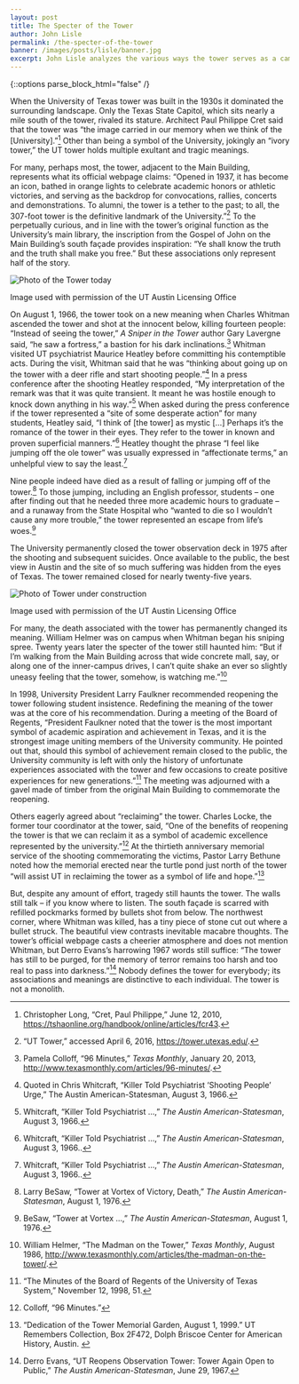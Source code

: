 ```yaml
---
layout: post
title: The Specter of the Tower
author: John Lisle
permalink: /the-specter-of-the-tower
banner: /images/posts/lisle/banner.jpg
excerpt: John Lisle analyzes the various ways the tower serves as a campus symbol.
---
```

<div class="white bar"><div class="container"><div class="col-sm-12 col-md-10 col-md-offset-1 col-lg-8 col-lg-offset-2 post-content">
{::options parse_block_html="false" /}

When the University of Texas tower was built in the 1930s it dominated the surrounding landscape. Only the Texas State Capitol, which sits nearly a mile south of the tower, rivaled its stature. Architect Paul Philippe Cret said that the tower was “the image carried in our memory when we think of the [University].”[^1] Other than being a symbol of the University, jokingly an “ivory tower,” the UT tower holds multiple exultant and tragic meanings.

For many, perhaps most, the tower, adjacent to the Main Building, represents what its official webpage claims: “Opened in 1937, it has become an icon, bathed in orange lights to celebrate academic honors or athletic victories, and serving as the backdrop for convocations, rallies, concerts and demonstrations. To alumni, the tower is a tether to the past; to all, the 307-foot tower is the definitive landmark of the University.”[^2] To the perpetually curious, and in line with the tower’s original function as the University’s main library, the inscription from the Gospel of John on the Main Building’s south façade provides inspiration: “Ye shall know the truth and the truth shall make you free.” But these associations only represent half of the story.

<div class="image-block">
  <img src="{{ site.baseurl }}/images/posts/lisle/present-day-tower.jpg" class="tall-image" alt="Photo of the Tower today" />
  <p class="caption">
    <span class="credit">Image used with permission of the UT Austin Licensing Office</span>
  </p>
</div>

On August 1, 1966, the tower took on a new meaning when Charles Whitman ascended the tower and shot at the innocent below, killing fourteen people: “Instead of seeing the tower,” _A Sniper in the Tower_ author Gary Lavergne said, “he saw a fortress,” a bastion for his dark inclinations.[^3] Whitman visited UT psychiatrist Maurice Heatley before committing his contemptible acts. During the visit, Whitman said that he was “thinking about going up on the tower with a deer rifle and start shooting people.”[^4] In a press conference after the shooting Heatley responded, “My interpretation of the remark was that it was quite transient. It meant he was hostile enough to knock down anything in his way.”[^5] When asked during the press conference if the tower represented a “site of some desperate action” for many students, Heatley said, “I think of [the tower] as mystic […] Perhaps it’s the romance of the tower in their eyes. They refer to the tower in known and proven superficial manners.”[^6] Heatley thought the phrase “I feel like jumping off the ole tower” was usually expressed in “affectionate terms,” an unhelpful view to say the least.[^7]

Nine people indeed have died as a result of falling or jumping off of the tower.[^8] To those jumping, including an English professor, students – one after finding out that he needed three more academic hours to graduate – and a runaway from the State Hospital who “wanted to die so I wouldn’t cause any more trouble,” the tower represented an escape from life’s woes.[^9]

The University permanently closed the tower observation deck in 1975 after the shooting and subsequent suicides. Once available to the public, the best view in Austin and the site of so much suffering was hidden from the eyes of Texas. The tower remained closed for nearly twenty-five years.

<div class="image-block">
  <img src="{{ site.baseurl }}/images/posts/lisle/tower-construction.jpg" class="tall-image" alt="Photo of Tower under construction" />
  <p class="caption">
    <span class="credit">Image used with permission of the UT Austin Licensing Office</span>
  </p>
</div>

For many, the death associated with the tower has permanently changed its meaning. William Helmer was on campus when Whitman began his sniping spree. Twenty years later the specter of the tower still haunted him: “But if I’m walking from the Main Building across that wide concrete mall, say, or along one of the inner-campus drives, I can’t quite shake an ever so slightly uneasy feeling that the tower, somehow, is watching me.”[^10]

In 1998, University President Larry Faulkner recommended reopening the tower following student insistence. Redefining the meaning of the tower was at the core of his recommendation. During a meeting of the Board of Regents, “President Faulkner noted that the tower is the most important symbol of academic aspiration and achievement in Texas, and it is the strongest image uniting members of the University community. He pointed out that, should this symbol of achievement remain closed to the public, the University community is left with only the history of unfortunate experiences associated with the tower and few occasions to create positive experiences for new generations.”[^11] The meeting was adjourned with a gavel made of timber from the original Main Building to commemorate the reopening.

Others eagerly agreed about “reclaiming” the tower. Charles Locke, the former tour coordinator at the tower, said, “One of the benefits of reopening the tower is that we can reclaim it as a symbol of academic excellence represented by the university.”[^12] At the thirtieth anniversary memorial service of the shooting commemorating the victims, Pastor Larry Bethune noted how the memorial erected near the turtle pond just north of the tower “will assist UT in reclaiming the tower as a symbol of life and hope.”[^13]

But, despite any amount of effort, tragedy still haunts the tower. The walls still talk – if you know where to listen. The south façade is scarred with refilled pockmarks formed by bullets shot from below. The northwest corner, where Whitman was killed, has a tiny piece of stone cut out where a bullet struck. The beautiful view contrasts inevitable macabre thoughts. The tower’s official webpage casts a cheerier atmosphere and does not mention Whitman, but Derro Evans’s harrowing 1967 words still suffice: “The tower has still to be purged, for the memory of terror remains too harsh and too real to pass into darkness.”[^14] Nobody defines the tower for everybody; its associations and meanings are distinctive to each individual. The tower is not a monolith.
</div></div></div>

[^1]: Christopher Long, “Cret, Paul Philippe,” June 12, 2010, <https://tshaonline.org/handbook/online/articles/fcr43>.

[^2]: “UT Tower,” accessed April 6, 2016, <https://tower.utexas.edu/>.

[^3]: Pamela Colloff, “96 Minutes,” _Texas Monthly_, January 20, 2013, <http://www.texasmonthly.com/articles/96-minutes/>.

[^4]: Quoted in Chris Whitcraft, “Killer Told Psychiatrist ‘Shooting People’ Urge,” The Austin American-Statesman, August 3, 1966.

[^5]: Whitcraft, “Killer Told Psychiatrist …,” _The Austin American-Statesman_, August 3, 1966.

[^6]: Whitcraft, “Killer Told Psychiatrist …,” _The Austin American-Statesman_, August 3, 1966..

[^7]: Whitcraft, “Killer Told Psychiatrist …,” _The Austin American-Statesman_, August 3, 1966..

[^8]: Larry BeSaw, “Tower at Vortex of Victory, Death,” _The Austin American-Statesman_, August 1, 1976.

[^9]: BeSaw, “Tower at Vortex …,” _The Austin American-Statesman_, August 1, 1976.

[^10]: William Helmer, “The Madman on the Tower,” _Texas Monthly_, August 1986, <http://www.texasmonthly.com/articles/the-madman-on-the-tower/>.

[^11]: “The Minutes of the Board of Regents of the University of Texas System,” November 12, 1998, 51.

[^12]: Colloff, “96 Minutes.”

[^13]: “Dedication of the Tower Memorial Garden, August 1, 1999.” UT Remembers Collection, Box 2F472, Dolph Briscoe Center for American History, Austin. 

[^14]: Derro Evans, “UT Reopens Observation Tower: Tower Again Open to Public,” _The Austin American-Statesman_, June 29, 1967.
